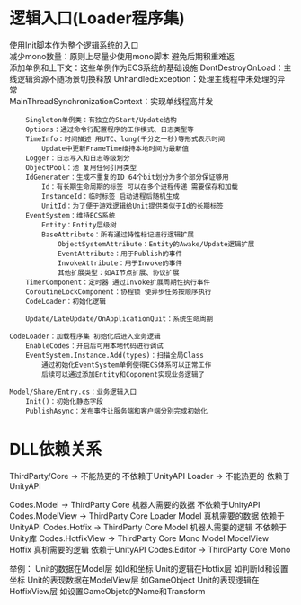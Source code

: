 # 逻辑入口(Loader程序集)
使用Init脚本作为整个逻辑系统的入口  
    减少mono数量：原则上尽量少使用mono脚本 避免后期积重难返  
    添加单例和上下文：这些单例作为ECS系统的基础设施
        DontDestroyOnLoad：主线逻辑资源不随场景切换释放
        UnhandledException：处理主线程中未处理的异常  
        MainThreadSynchronizationContext：实现单线程高并发

        Singleton单例类：有独立的Start/Update结构
        Options：通过命令行配置程序的工作模式、日志类型等
        TimeInfo：时间描述 用UTC、long(千分之一秒)等形式表示时间
            Update中更新FrameTime维持本地时间为最新值
        Logger：日志写入和日志等级划分
        ObjectPool：池 复用任何引用类型
        IdGenerater：生成不重复的ID 64个bit划分为多个部分保证够用
            Id：有长期生命周期的标签 可以在多个进程传递 需要保存和加载
            InstanceId：临时标签 启动进程后随机生成
            UnitId：为了便于游戏逻辑给Unit提供类似于Id的长期标签
        EventSystem：维持ECS系统
            Entity：Entity层级树
            BaseAttribute：所有通过特性标记进行逻辑扩展
                ObjectSystemAttribute：Entity的Awake/Update逻辑扩展
                EventAttribute：用于Publish的事件
                InvokeAttribute：用于Invoke的事件
                其他扩展类型：如AI节点扩展、协议扩展
        TimerComponent：定时器 通过Invoke扩展周期性执行事件
        CoroutineLockComponent：协程锁 使异步任务按顺序执行
        CodeLoader：初始化逻辑

        Update/LateUpdate/OnApplicationQuit：系统生命周期

    CodeLoader：加载程序集 初始化后进入业务逻辑
        EnableCodes：开启后可用本地代码进行调试
        EventSystem.Instance.Add(types)：扫描全局Class
            通过初始化EventSystem单例使得ECS体系可以正常工作
            后续可以通过添加Entity和Coponent实现业务逻辑了

    Model/Share/Entry.cs：业务逻辑入口
        Init()：初始化静态字段
        PublishAsync：发布事件让服务端和客户端分别完成初始化

# DLL依赖关系
ThirdParty/Core -> 不能热更的 不依赖于UnityAPI
Loader -> 不能热更的 依赖于UnityAPI

Codes.Model -> ThirdParty Core
    机器人需要的数据 不依赖于UnityAPI
Codes.ModelView -> ThirdParty Core Loader Model
    真机需要的数据 依赖于UnityAPI
Codes.Hotfix -> ThirdParty Core Model
    机器人需要的逻辑 不依赖于Unity库
Codes.HotfixView -> ThirdParty Core Mono Model ModelView Hotfix
    真机需要的逻辑 依赖于UnityAPI
Codes.Editor -> ThirdParty Core Mono

举例：
Unit的数据在Model层 如Id和坐标
Unit的逻辑在Hotfix层 如判断Id和设置坐标
Unit的表现数据在ModelView层 如GameObject
Unit的表现逻辑在HotfixView层 如设置GameObjetc的Name和Transform